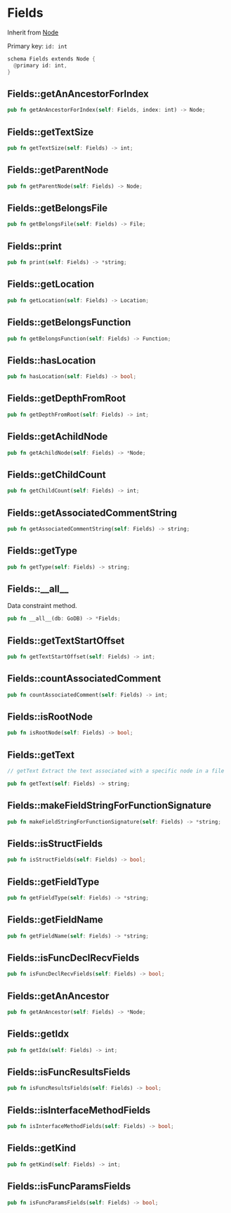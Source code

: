 # Fields

Inherit from [Node](./Node.md)

Primary key: `id: int`

```rust
schema Fields extends Node {
  @primary id: int,
}
```
## Fields::getAnAncestorForIndex

```rust
pub fn getAnAncestorForIndex(self: Fields, index: int) -> Node;
```
## Fields::getTextSize

```rust
pub fn getTextSize(self: Fields) -> int;
```
## Fields::getParentNode

```rust
pub fn getParentNode(self: Fields) -> Node;
```
## Fields::getBelongsFile

```rust
pub fn getBelongsFile(self: Fields) -> File;
```
## Fields::print

```rust
pub fn print(self: Fields) -> *string;
```
## Fields::getLocation

```rust
pub fn getLocation(self: Fields) -> Location;
```
## Fields::getBelongsFunction

```rust
pub fn getBelongsFunction(self: Fields) -> Function;
```
## Fields::hasLocation

```rust
pub fn hasLocation(self: Fields) -> bool;
```
## Fields::getDepthFromRoot

```rust
pub fn getDepthFromRoot(self: Fields) -> int;
```
## Fields::getAchildNode

```rust
pub fn getAchildNode(self: Fields) -> *Node;
```
## Fields::getChildCount

```rust
pub fn getChildCount(self: Fields) -> int;
```
## Fields::getAssociatedCommentString

```rust
pub fn getAssociatedCommentString(self: Fields) -> string;
```
## Fields::getType

```rust
pub fn getType(self: Fields) -> string;
```
## Fields::\_\_all\_\_

Data constraint method.

```rust
pub fn __all__(db: GoDB) -> *Fields;
```
## Fields::getTextStartOffset

```rust
pub fn getTextStartOffset(self: Fields) -> int;
```
## Fields::countAssociatedComment

```rust
pub fn countAssociatedComment(self: Fields) -> int;
```
## Fields::isRootNode

```rust
pub fn isRootNode(self: Fields) -> bool;
```
## Fields::getText

```java
// getText Extract the text associated with a specific node in a file
```
```rust
pub fn getText(self: Fields) -> string;
```
## Fields::makeFieldStringForFunctionSignature

```rust
pub fn makeFieldStringForFunctionSignature(self: Fields) -> *string;
```
## Fields::isStructFields

```rust
pub fn isStructFields(self: Fields) -> bool;
```
## Fields::getFieldType

```rust
pub fn getFieldType(self: Fields) -> *string;
```
## Fields::getFieldName

```rust
pub fn getFieldName(self: Fields) -> *string;
```
## Fields::isFuncDeclRecvFields

```rust
pub fn isFuncDeclRecvFields(self: Fields) -> bool;
```
## Fields::getAnAncestor

```rust
pub fn getAnAncestor(self: Fields) -> *Node;
```
## Fields::getIdx

```rust
pub fn getIdx(self: Fields) -> int;
```
## Fields::isFuncResultsFields

```rust
pub fn isFuncResultsFields(self: Fields) -> bool;
```
## Fields::isInterfaceMethodFields

```rust
pub fn isInterfaceMethodFields(self: Fields) -> bool;
```
## Fields::getKind

```rust
pub fn getKind(self: Fields) -> int;
```
## Fields::isFuncParamsFields

```rust
pub fn isFuncParamsFields(self: Fields) -> bool;
```
